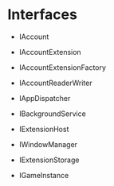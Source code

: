 # Interfaces

* IAccount
* IAccountExtension
* IAccountExtensionFactory
* IAccountReaderWriter

* IAppDispatcher
* IBackgroundService

* IExtensionHost
* IWindowManager
* IExtensionStorage

* IGameInstance
